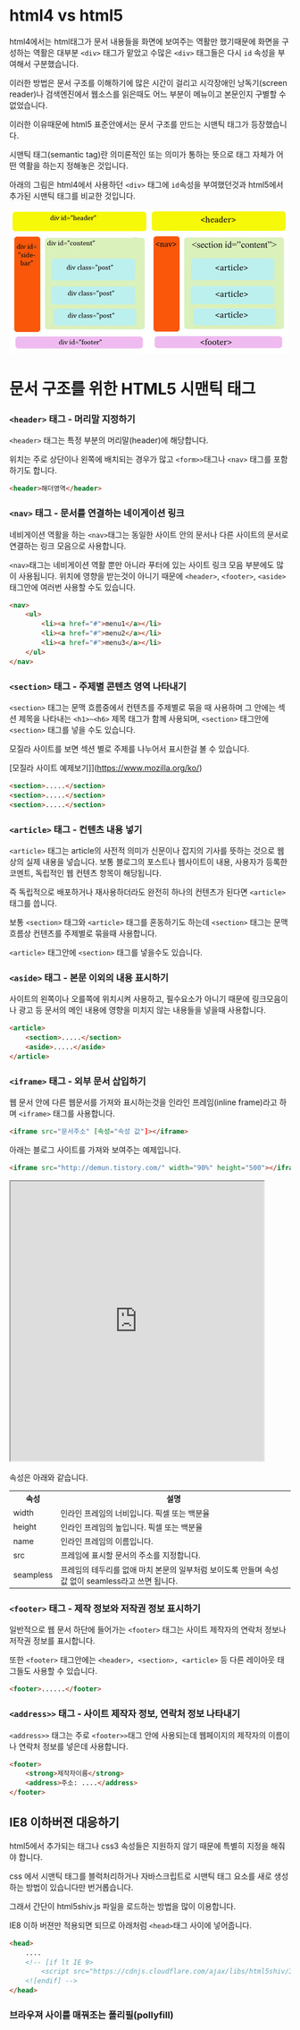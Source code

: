 # html4 vs html5

html4에서는 html태그가 문서 내용들을 화면에 보여주는 역활만 했기때문에 화면을 구성하는 역활은 대부분 `<div>` 태그가 맡았고 수많은 `<div>` 태그들은 다시 `id` 속성을 부여해서 구분했습니다.

이러한 방법은 문서 구조를 이해하기에 많은 시간이 걸리고 시각장애인 낭독기(screen reader)나 검색엔진에서 웹소스를 읽은때도 어느 부분이 메뉴이고 본문인지 구별할 수 없었습니다.

이러한 이유때문에 html5 표준안에서는 문서 구조를 만드는 시맨틱 태그가 등장했습니다.

시맨틱 태그(semantic tag)란 의미론적인 또는 의미가 통하는 뜻으로 태그 자체가 어떤 역활을 하는지 정해놓은 것입니다.

아래의 그림은 html4에서 사용하던 `<div>` 태그에 `id`속성을 부여했던것과 html5에서 추가된 시맨틱 태그를 비교한 것입니다.

![시멘틱 태그](../images/html-structure.jpg)



# 문서 구조를 위한 HTML5 시맨틱 태그

### `<header>` 태그 - 머리말 지정하기

`<header>` 태그는 특정 부분의 머리말(header)에 해당합니다. 

위치는 주로 상단이나 왼쪽에 배치되는 경우가 많고 `<form>>`태그나 `<nav>` 태그를 포함하기도 합니다.


```html
<header>해더영역</header>
```


### `<nav>` 태그 - 문서를 연결하는 네이게이션 링크

네비게이션 역활을 하는 `<nav>`태그는 동일한 사이트 안의 문서나 다른 사이트의 문서로 연결하는 링크 모음으로 사용합니다.

`<nav>`태그는 네비게이션 역활 뿐만 아니라 푸터에 있는 사이트 링크 모음 부분에도 많이 사용됩니다. 위치에 영향을 받는것이 아니기 때문에 `<header>`, `<footer>`, `<aside>` 태그안에 여러번 사용할 수도 있습니다.

```html
<nav>
    <ul>
        <li><a href="#">menu1</a></li>
        <li><a href="#">menu2</a></li>
        <li><a href="#">menu3</a></li>
    </ul>
</nav>
```


### `<section>` 태그 - 주제별 콘텐츠 영역 나타내기

`<section>` 태그는 문맥 흐름중에서 컨텐츠를 주제별로 묶을 때 사용하며 그 안에는 섹션 제목을 나타내는 `<h1>~<h6>` 제목 태그가 함께 사용되며, `<section>` 태그안에 `<section>` 태그를 넣을 수도 있습니다.

모질라 사이트를 보면 섹션 별로 주제를 나누어서 표시한걸 볼 수 있습니다.

[모질라 사이트 예제보기]](https://www.mozilla.org/ko/)

```html
<section>.....</section>
<section>.....</section>
<section>.....</section>
```


### `<article>` 태그 - 컨텐츠 내용 넣기

`<article>` 태그는 article의 사전적 의미가 신문이나 잡지의 기사를 뜻하는 것으로 웹상의 실제 내용을 넣습니다. 보통 블로그의 포스트나 웹사이트이 내용, 사용자가 등록한 코멘트, 독립적인 웹 컨텐츠 항목이 해당됩니다.

즉 독립적으로 배포하거나 재사용하더라도 완전히 하나의 컨텐츠가 된다면 `<article>` 태그를 씁니다.

보통 `<section>` 태그와 `<article>` 태그를 혼동하기도 하는데 `<section>` 태그는 문맥 흐름상 컨텐츠를 주제별로 묶을때 사용합니다.

`<article>` 태그안에 `<section>` 태그를 넣을수도 있습니다.



### `<aside>` 태그 - 본문 이외의 내용 표시하기

사이트의 왼쪽이나 오를쪽에 위치시켜 사용하고, 필수요소가 아니기 때문에 링크모음이나 광고 등 문서의 메인 내용에 영향을 미치지 않는 내용들을 넣을때 사용합니다.

```html
<article>
    <section>.....</section>
    <aside>.....</aside>
</article>
```


### `<iframe>` 태그 - 외부 문서 삽입하기

웹 문서 안에 다른 웹문서를 가져와 표시하는것을 인라인 프레임(inline frame)라고 하며 `<iframe>` 태그를 사용합니다.

```html
<iframe src="문서주소" [속성="속성 값"]></iframe>
```

아래는 블로그 사이트를 가져와 보여주는 예제입니다.

```html
<iframe src="http://demun.tistory.com/" width="90%" height="500"></iframe>
```

<iframe src="http://demun.tistory.com/" seampless width="90%" height="500"></iframe>

속성은 아래와 같습니다.

<table class="table">
    <tr>
        <th>속성</th>
        <th>설명</th>
    </tr>
    <tr>
        <td>width</td>
        <td>인라인 프레임의 너비입니다. 픽셀 또는 백분율</td>
    </tr>
    <tr>
        <td>height</td>
        <td>인라인 프레임의 높입니다. 픽셀 또는 백분율</td>
    </tr>
    <tr>
        <td>name</td>
        <td>인라인 프레임의 이름입니다.</td>
    </tr>
    <tr>
        <td>src</td>
        <td>프레임에 표시할 문서의 주소를 지정합니다.</td>
    </tr>
    <tr>
        <td>seampless</td>
        <td>프레임의 테두리를 없애 마치 본문의 일부처럼 보이도록 만들며 속성 값 없이 seamless라고 쓰면 됩니다.</td>
    </tr>
</table>


### `<footer>` 태그 - 제작 정보와 저작권 정보 표시하기

일반적으로 웹 문서 하단에 들어가는 `<footer>` 태그는 사이트 제작자의 연락처 정보나 저작권 정보를 표시합니다.

또한 `<footer>` 태그안에는 `<header>, <section>, <article>` 등 다른 레이아웃 태그들도 사용할 수 있습니다.

```html
<footer>......</footer>
```


### `<address>>` 태그 - 사이트 제작자 정보, 연락처 정보 나타내기

`<address>>` 태그는 주로 `<footer>>`태그 안에 사용되는데 웹페이지의 제작자의 이름이나 연락처 정보를 넣은데 사용합니다.

```html
<footer>
    <strong>제작자이름</strong>
    <address>주소: ....</address>
</footer>
```



## IE8 이하버젼 대응하기

html5에서 추가되는 태그나 css3 속성들은 지원하지 않기 때문에 특별히 지정을 해줘야 합니다.

css 에서 시맨틱 태그를 블럭처리하거나 자바스크립트로 시맨틱 태그 요소를 새로 생성하는 방법이 있습니다만 번거롭습니다.

그래서 간단이 html5shiv.js 파일을 로드하는 방법을 많이 이용합니다.

IE8 이하 버젼만 적용되면 되므로 아래처럼 `<head>`태그 사이에 넣어줍니다.

```html
<head>
    ....
    <!-- [if lt IE 9>
        <script src="https://cdnjs.cloudflare.com/ajax/libs/html5shiv/3.7.3/html5shiv.min.js"></script>
    <![endif] -->
</head>
```

### 브라우져 사이를 매꿔조는 폴리필(pollyfill)